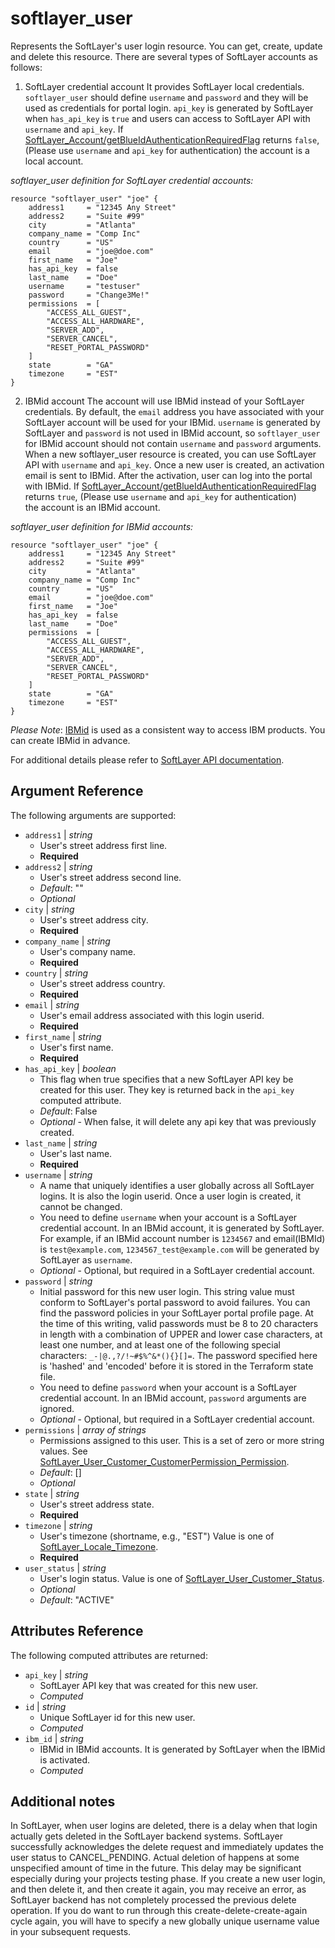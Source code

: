 # softlayer_user

Represents the SoftLayer's user login resource. You can get, create,
update and delete this resource. There are several types of SoftLayer 
accounts as follows:

1. SoftLayer credential account
It provides SoftLayer local credentials. `softlayer_user` should define 
`username` and `password` and they will be used as credentials for portal 
login. `api_key` is generated by SoftLayer when `has_api_key` is `true` 
and users can access to SoftLayer API with `username` and `api_key`. 
If [SoftLayer_Account/getBlueIdAuthenticationRequiredFlag](https://api.softlayer.com/rest/v3/SoftLayer_Account/getBlueIdAuthenticationRequiredFlag)
returns `false`, (Please use `username` and `api_key` for authentication) 
the account is a local account.

*softlayer_user definition for SoftLayer credential accounts:*
```hcl
resource "softlayer_user" "joe" {
    address1     = "12345 Any Street"
    address2     = "Suite #99"
    city         = "Atlanta"
    company_name = "Comp Inc"
    country      = "US"
    email        = "joe@doe.com"
    first_name   = "Joe"
    has_api_key  = false
    last_name    = "Doe"
    username     = "testuser"
    password     = "Change3Me!"
    permissions  = [
        "ACCESS_ALL_GUEST",
        "ACCESS_ALL_HARDWARE",
        "SERVER_ADD",
        "SERVER_CANCEL",
        "RESET_PORTAL_PASSWORD"
    ]
    state        = "GA"
    timezone     = "EST"
}
```

2. IBMid account
The account will use IBMid instead of your SoftLayer credentials. By default, 
the `email` address you have associated with your SoftLayer account will be 
used for your IBMid. `username` is generated by SoftLayer and `password` is 
not used in IBMid account, so `softlayer_user` for IBMid account should not 
contain `username` and `password` arguments. When a new softlayer_user 
resource is created, you can use SoftLayer API with `username` and `api_key`. 
Once a new user is created, an activation email is sent to IBMid. After the 
activation, user can log into the portal with IBMid. 
If [SoftLayer_Account/getBlueIdAuthenticationRequiredFlag](https://api.softlayer.com/rest/v3/SoftLayer_Account/getBlueIdAuthenticationRequiredFlag)
returns `true`, (Please use `username` and `api_key` for authentication)  
the account is an IBMid account.

*softlayer_user definition for IBMid accounts:*
```hcl
resource "softlayer_user" "joe" {
    address1     = "12345 Any Street"
    address2     = "Suite #99"
    city         = "Atlanta"
    company_name = "Comp Inc"
    country      = "US"
    email        = "joe@doe.com"
    first_name   = "Joe"
    has_api_key  = false
    last_name    = "Doe"
    permissions  = [
        "ACCESS_ALL_GUEST",
        "ACCESS_ALL_HARDWARE",
        "SERVER_ADD",
        "SERVER_CANCEL",
        "RESET_PORTAL_PASSWORD"
    ]
    state        = "GA"
    timezone     = "EST"
}
```


_Please Note_: [IBMid](https://www.ibm.com/account/profile/us) is used as 
a consistent way to access IBM products. You can create IBMid in advance.

For additional details please refer to
[SoftLayer API documentation](http://sldn.softlayer.com/reference/datatypes/SoftLayer_User_Customer).

## Argument Reference

The following arguments are supported:

* `address1` | *string*
    * User's street address first line.
    * **Required**
* `address2` | *string*
    * User's street address second line.
    * *Default*: ""
    * *Optional*
* `city` | *string*
    * User's street address city.
    * **Required**
* `company_name` | *string*
    * User's company name.
    * **Required**
* `country` | *string*
    * User's street address country.
    * **Required**
* `email` | *string*
    * User's email address associated with this login userid.
    * **Required**
* `first_name` | *string*
    * User's first name.
    * **Required**
* `has_api_key` | *boolean*
    * This flag when true specifies that a new SoftLayer API key
      be created for this user. They key is returned back in the
      `api_key` computed attribute.
    * *Default*: False
    * *Optional* - When false, it will delete any api key that was
      previously created.
* `last_name` | *string*
    * User's last name.
    * **Required**
* `username` | *string*
    * A name that uniquely identifies a user globally across all SoftLayer
      logins. It is also the login userid. Once a user login is created,
      it cannot be changed.
    * You need to define `username` when your account is a SoftLayer 
    credential account. In an IBMid account, it is generated by SoftLayer. 
    For example, if an IBMid account number is `1234567` and email(IBMId) is 
    `test@example.com`, `1234567_test@example.com` will be generated by
    SoftLayer as `username`. 
    * *Optional* - Optional, but required in a SoftLayer credential account.
* `password` | *string*
    * Initial password for this new user login. This string value must
      conform to SoftLayer's portal password to avoid failures. You can
      find the password policies in your SoftLayer portal profile page.
      At the time of this writing, valid passwords must be 8 to 20 characters
      in length with a combination of UPPER and lower case characters, at
      least one number, and at least one of the following special
      characters: `_-|@.,?/!~#$%^&*(){}[]=`. The password specified here
      is 'hashed' and 'encoded' before it is stored in the Terraform
      state file.
    * You need to define `password` when your account is a SoftLayer 
    credential account. In an IBMid account, `password` arguments are ignored.
    * *Optional* - Optional, but required in a SoftLayer credential account.
* `permissions` | *array of strings*
    * Permissions assigned to this user. This is a set of zero or more
      string values. See [SoftLayer_User_Customer_CustomerPermission_Permission](http://sldn.softlayer.com/reference/datatypes/SoftLayer_User_Customer_CustomerPermission_Permission).
    * *Default*: []
    * *Optional*
* `state` | *string*
    * User's street address state.
    * **Required**
* `timezone` | *string*
    * User's timezone (shortname, e.g., "EST")
      Value is one of [SoftLayer_Locale_Timezone](http://sldn.softlayer.com/reference/datatypes/SoftLayer_Locale_Timezone).
    * **Required**
* `user_status` | *string*
    * User's login status. Value is one of
      [SoftLayer_User_Customer_Status](http://sldn.softlayer.com/reference/datatypes/SoftLayer_User_Customer_Status).
    * *Optional*
    * *Default*: "ACTIVE"

## Attributes Reference

The following computed attributes are returned:

* `api_key` | *string*
    * SoftLayer API key that was created for this new user.
    * *Computed*
* `id` | *string*
    * Unique SoftLayer id for this new user.
    * *Computed*
* `ibm_id` | *string*
    * IBMid in IBMid accounts. It is generated by SoftLayer when the IBMid is activated. 
    * *Computed*

## Additional notes

In SoftLayer, when user logins are deleted, there is a delay when that
login actually gets deleted in the SoftLayer backend systems. SoftLayer
successfully acknowledges the delete request and immediately updates the
user status to CANCEL_PENDING. Actual deletion of happens at some
unspecified amount of time in the future. This delay may be significant
especially during your projects testing phase. If you create a new user
login, and then delete it, and then create it again, you may receive an
error, as SoftLayer backend has not completely processed the previous delete
operation. If you do want to run through this create-delete-create-again
cycle again, you will have to specify a new globally unique username value
in your subsequent requests.
